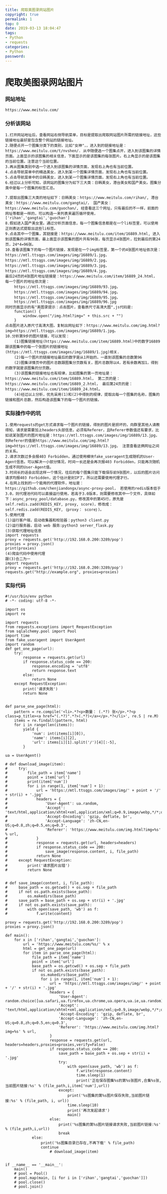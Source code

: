```yaml
---
title: 爬取美图录网站图片
copyright: true
permalink: 1
top: 0
date: 2019-03-13 18:04:47
tags:
- Python
- requests
categories:
- Python
password:
---
```

# 爬取美图录网站图片

### 网站地址
	https://www.meitulu.com/

### 分析该网站
	1.打开网站地址后，查看网站右侧导航菜单，目标是提取出爬取网站图片所需的链接地址，这些链接地址最好是包含整个网站的链接地址。
	2.随便点开一个图集分类下的类别，比如"女神"，，进入到的链接地址是：https://www.meitulu.com/t/nvshen/. 从中随便选一个图集点开，进入到该图集的详情页面。上面显示的该图集的相关信息，下面显示的是该图集的每张图片。右上角显示的是该图集的当前位置。注意这个当前位置。
	3.再从图集类别中选一个进入到该图集的详情页面，发现右上角也有当前位置。
	4.点击导航菜单中的精选美女，进入到某一个图集详情页面，发现右上角也有当前位置。
	5.点击导航菜单中的日韩美女，进入到某一个图集详情页面，发现右上角也有当前位置。
	6.经过以上分析可知，该网站的图集分为如下三大类：日韩美女，港台美女和国产美女。图集分类中是每一个图集的标签汇总。

<escape><!-- more --></escape>

	7.提取出图集三大类的地址如下：日韩美女：https://www.meitulu.com/rihan/, 港台美女：https://www.meitulu.com/gangtai/， 国产美女：https://www.meitulu.com/guochan/, 经查看这三个网址，只有最后的不一样，前面的网址等都是一样的，可以构造一来列表来遍历循环使用，['rihan','gangtai','guochan']
	8.假如进入国产美女里。通过分析页面信息，每一个图集信息都是在一个li标签里，可以使用正则表达式提取出这些li标签。
	9.点击其中一个图集，其链接是：https://www.meitulu.com/item/16889.html, 进入到该图集的详情页面，最上面显示该图集的图片共有96张，每页显示4张图片，拉到最后的第24页，24*4=96张。
	10.查看该图集下的每一个图片链接，发现是在一个img标签里，第一个的4张图片地址依次是：
	https://mtl.ttsqgs.com/images/img/16889/1.jpg， 
	https://mtl.ttsqgs.com/images/img/16889/2.jpg， 
	https://mtl.ttsqgs.com/images/img/16889/3.jpg，
	https://mtl.ttsqgs.com/images/img/16889/4.jpg，
	最后24页的4张图片地址链接是：https://www.meitulu.com/item/16889_24.html， 每一个图片的地址依次是：
		https://mtl.ttsqgs.com/images/img/16889/93.jpg，
		https://mtl.ttsqgs.com/images/img/16889/94.jpg，
		https://mtl.ttsqgs.com/images/img/16889/95.jpg，
		https://mtl.ttsqgs.com/images/img/16889/96.jpg
	同时页面显示的有"美图录提示：点击图片，查看原尺寸高清大图",js代码是:
	    function() { 
	        window.open("/img.html?img=" + this.src + "")
	    }
	点击图片进入原尺寸高清大图，复制出网址如下：https://www.meitulu.com/img.html?img=https://mtl.ttsqgs.com/images/img/16889/1.jpg。
	10.分析第9步的图片链接，可以发现：
		(1)图集链接地址(https://www.meitulu.com/item/16889.html)中的数字16889跟该图集中的每一个张图片的链接地址(https://mtl.ttsqgs.com/images/img/16889/1.jpg)相关.
		(2)每一个图片的链接地址最后的数字是从1开始的，一直到该图集的总数第96
		(2)图集详情页中的图片总数跟图集分页数有关，图片总数除以4，若有余数再加1，得到的数字就是该图集的分页数。
		(3)该图集的链接地址也有规律，比如图集的第一页地址是：https://www.meitulu.com/item/16889.html， 第二页的是：https://www.meitulu.com/item/16889_2.html， 最后第24页的是：https://www.meitulu.com/item/16889_24.html。
		(4)经过以上分析，优先采用(1)和(2)中得到的规律，提取出每一个图集的名称，图集的链接和图片总数，然后构造该图集下的每一个图片的链接。

### 实际操作中的坑
	1.使用requests的get方式请求每一个图片的链接，得到的图片是损坏的，向群里其他人请教得知，请求是需要加上headers头部信息，必须有Referer，且Referer参数值还有要求，比如说某张图片的图片地址是：https://mtl.ttsqgs.com/images/img/16889/13.jpg， 则Referer的值是https://www.meitulu.com/img.html?img=https://mtl.ttsqgs.com/images/img/16889/13.jpg， 注意查看这俩网址之间的关系。
	2.请求次数过多会报403 Forbidden，通过使用模块fake_useragent生成随机的User-Agent信息。可以解决一小部分情况，时间一长还是会再次报403 Forbidden，只能再次随机生成不同的User-Agent值。
	3.时间长的话会出现这样一个情况，往后的每个图集只能下载保存前9张图片，以后的图片访问请求均报403 Forbidden，这个估计是封IP了，所以还需要使用代理才行。
	4.在网上找到的一个能用的代理软件，地址是：https://github.com/chenjiandongx/async-proxy-pool， 若使用的redis版本低于3.0，则代理池代码可以直接运行使用，若高于3.0版本，则需要修改其中一个文件，具体如下：async_proxy_pool/database.py，修改其中的第45行，原先是self.redis.zadd(REDIS_KEY, proxy, score)，修改成：self.redis.zadd(REDIS_KEY, ｛proxy： score｝)。
	5.使用代理
	(1)运行客户端，启动收集器和校验器：python3 client.py
	(2)运行服务器，启动 web 服务:python3 server_flask.py
	(3)获取代理地址信息
	import requests
	proxy = requests.get('http://192.168.0.200:3289/pop')
	proxies = proxy.json()
	print(proxies)
	(4)爬虫代码中使用代理
	跟(3)合二为一
	import requests
	proxy = requests.get('http://192.168.0.200:3289/pop')
	requests.get("http://example.org", proxies=proxies)

### 实际代码
    #!/usr/bin/env python
    # -*- coding: utf-8 -*-
    
    import os
    import re
    
    import requests
    from requests.exceptions import RequestException
    from sqlalchemy.pool import Pool
    import time
    from fake_useragent import UserAgent
    import random
    def get_one_page(url):
        try:
            response = requests.get(url)
            if response.status_code == 200:
                response.encoding = 'utf8'
                return response.text
            else:
                return None
        except RequestException:
            print('请求失败')
            return None
    
    
    def parse_one_page(html):
        pattern = re.compile('<li>.*?<p>数量： (.*?) 张</p>.*?<p class=p_title><a href="(.*?)".*?>(.*?)</a></p>.*?</li>', re.S | re.M)
        items = re.findall(pattern, html)
        for i in range(len(items)):
            yield {
                'num': int(items[i][0]),
                'name': items[i][2],
                'url': items[i][1].split('/')[4][:-5],
            }
    
    ua = UserAgent()
    
    # def download_image(item):
    #     try:
    #         file_path = item['name']
    #         point = item['url']
    #         print(item['num'])
    #         for i in range(1, item['num'] + 1):
    #             url = 'https://mtl.ttsqgs.com/images/img/' + point + '/' + str(i) + '.jpg'
    #             headers = {
    #                 'User-Agent': ua.random,
    #                 'Accept': 'text/html,application/xhtml+xml,application/xml;q=0.9,image/webp,*/*;q=0.8',
    #                 'Accept-Encoding': 'gzip, deflate, br',
    #                 'Accept-Language': 'zh-CN,en-US;q=0.8,zh;q=0.5,en;q=0.3',
    #                 'Referer': 'https://www.meitulu.com/img.html?img=%s' % url,
    #             }
    #             response = requests.get(url, headers=headers)
    #             if response.status_code == 200:
    #                 save_image(response.content, i, file_path)
    #             return None
    #     except RequestException:
    #         print('请求图片出错')
    #         return None
    
    
    # def save_image(content, i, file_path):
    #     base_path = os.getcwd() + os.sep + file_path
    #     if not os.path.exists(base_path):
    #         os.makedirs(base_path)
    #     save_path = base_path + os.sep + str(i) + '.jpg'
    #     if not os.path.exists(save_path):
    #         with open(save_path, 'wb') as f:
    #             f.write(content)
    
    proxy = requests.get('http://192.168.0.200:3289/pop')
    proxies = proxy.json()
    
    def main():
        for x in ['rihan','gangtai','guochan']:
            url = 'https://www.meitulu.com/%s/' % x
            html = get_one_page(url)
            for item in parse_one_page(html):
                file_path = item['name']
                point = item['url']
                base_path = os.getcwd() + os.sep + file_path
                if not os.path.exists(base_path):
                    os.makedirs(base_path)
                    for i in range(1, item['num'] + 1):
                        url = 'https://mtl.ttsqgs.com/images/img/' + point + '/' + str(i) + '.jpg'
                        headers = {
                            'User-Agent': random.choice([ua.safari,ua.firefox,ua.chrome,ua.opera,ua.ie,ua.random]),
                            'Accept': 'text/html,application/xhtml+xml,application/xml;q=0.9,image/webp,*/*;q=0.8',
                            'Accept-Encoding': 'gzip, deflate, br',
                            'Accept-Language': 'zh-CN,en-US;q=0.8,zh;q=0.5,en;q=0.3',
                            'Referer': 'https://www.meitulu.com/img.html?img=%s' % url,
                        }
                        response = requests.get(url, headers=headers,proxies=proxies,verify=False)
                        if response.status_code == 200:
                            save_path = base_path + os.sep + str(i) + '.jpg'
                            try:
                                with open(save_path, 'wb') as f:
                                    f.write(response.content)
                                    time.sleep(1)
                                    print('正在保存图集%s的第%s张图片,合集%s张,当前图片链接:%s' % (file_path,i,item['num'],url))
                            except:
                                print('%s图集的第%s图片保存失败,当前图片链接:%s' % (file_path, i, url))
                                time.sleep(10)
                                print('再次发起请求')
                                main()
                        else:
                            print('%s图集的第%s图片链接请求失败,当前图片链接:%s' % (file_path,i,url))
                            break
                else:
                    print('%s图集目录已存在,不再下载' % file_path)
                    continue
                        # download_image(item)
    
    
    if __name__ == '__main__':
        main()
        # pool = Pool()
        # pool.map(main, [i for i in ['rihan','gangtai','guochan']])
        # pool.close()
        # pool.join()
